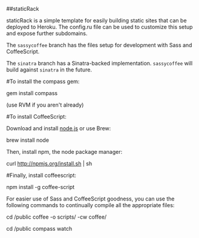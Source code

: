 ##staticRack

staticRack is a simple template for easily building static sites that can be deployed to Heroku. The config.ru file can be used to customize this setup and expose further subdomains.

The `sassycoffee` branch has the files setup for development with Sass and CoffeeScript. 

The `sinatra` branch has a Sinatra-backed implementation. `sassycoffee` will build against `sinatra` in the future.

#To install the compass gem:

gem install compass

(use RVM if you aren't already)

#To install CoffeeScript:

Download and install [node.js](https://github.com/joyent/node) or use Brew:

brew install node

Then, install npm, the node package manager:

curl http://npmjs.org/install.sh | sh

#Finally, install coffeescript:

npm install -g coffee-script



For easier use of Sass and CoffeeScript goodness, you can use the following commands to continually compile all the appropriate files:

cd <path-to-project>/public
coffee -o scripts/ -cw coffee/

cd <path-to-project>/public
compass watch